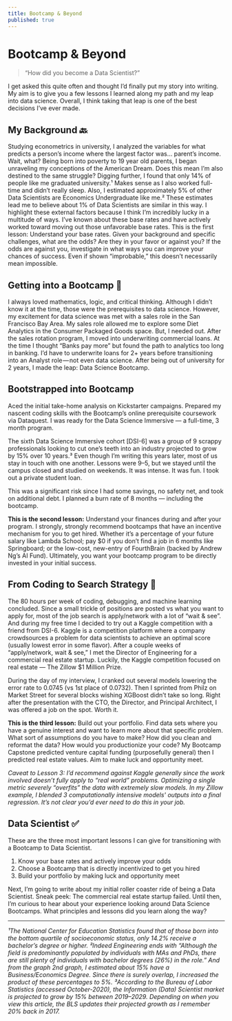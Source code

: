 ```yaml
---
title: Bootcamp & Beyond
published: true
---
```


# Bootcamp & Beyond
> “How did you become a Data Scientist?” 

I get asked this quite often and thought I’d finally put my story into writing. My aim is to give you a few lessons I learned along my path and my leap into data science. Overall, I think taking that leap is one of the best decisions I’ve ever made.

## My Background 🔙

Studying econometrics in university, I analyzed the variables for what predicts a person’s income where the largest factor was… parent’s income. Wait, what? Being born into poverty to 19 year old parents, I began unraveling my conceptions of the American Dream. Does this mean I’m also destined to the same struggle? Digging further, I found that only 14% of people like me graduated university.¹ Makes sense as I also worked full-time and didn’t really sleep. Also, I estimated approximately 5% of other Data Scientists are Economics Undergraduate like me.² These estimates lead me to believe about 1% of Data Scientists are similar in this way.
I highlight these external factors because I think I’m incredibly lucky in a multitude of ways. I’ve known about these base rates and have actively worked toward moving out those unfavorable base rates.
This is the first lesson: Understand your base rates. Given your background and specific challenges, what are the odds? Are they in your favor or against you? If the odds are against you, investigate in what ways you can improve your chances of success. Even if shown “improbable,” this doesn’t necessarily mean impossible.

## Getting into a Bootcamp 🥾
I always loved mathematics, logic, and critical thinking. Although I didn’t know it at the time, those were the prerequisites to data science. However, my excitement for data science was met with a sales role in the San Francisco Bay Area. My sales role allowed me to explore some Diet Analytics in the Consumer Packaged Goods space. But, I needed out.
After the sales rotation program, I moved into underwriting commercial loans. At the time I thought “Banks pay more” but found the path to analytics too long in banking. I’d have to underwrite loans for 2+ years before transitioning into an Analyst role — not even data science. After being out of university for 2 years, I made the leap: Data Science Bootcamp.

## Bootstrapped into Bootcamp
Aced the initial take-home analysis on Kickstarter campaigns. Prepared my nascent coding skills with the Bootcamp’s online prerequisite coursework via Dataquest. I was ready for the Data Science Immersive — a full-time, 3 month program.

The sixth Data Science Immersive cohort [DSI-6] was a group of 9 scrappy professionals looking to cut one’s teeth into an industry projected to grow by 15% over 10 years.³ Even though I’m writing this years later, most of us stay in touch with one another. Lessons were 9–5, but we stayed until the campus closed and studied on weekends. It was intense. It was fun. I took out a private student loan.

This was a significant risk since I had some savings, no safety net, and took on additional debt. I planned a burn rate of 8 months — including the bootcamp.

**This is the second lesson:** Understand your finances during and after your program. I strongly, strongly recommend bootcamps that have an incentive mechanism for you to get hired. Whether it’s a percentage of your future salary like Lambda School; pay $0 if you don’t find a job in 6 months like Springboard; or the low-cost, new-entry of FourthBrain (backed by Andrew Ng’s AI Fund). Ultimately, you want your bootcamp program to be directly invested in your initial success.

## From Coding to Search Strategy 💼
The 80 hours per week of coding, debugging, and machine learning concluded. Since a small trickle of positions are posted vs what you want to apply for, most of the job search is apply/network with a lot of “wait & see”. And during my free time I decided to try out a Kaggle competition with a friend from DSI-6. Kaggle is a competition platform where a company crowdsources a problem for data scientists to achieve an optimal score (usually lowest error in some flavor). After a couple weeks of “apply/network, wait & see,” I met the Director of Engineering for a commercial real estate startup. Luckily, the Kaggle competition focused on real estate — The Zillow $1 Million Prize.

During the day of my interview, I cranked out several models lowering the error rate to 0.0745 (vs 1st place of 0.0732). Then I sprinted from Philz on Market Street for several blocks wishing XGBoost didn’t take so long. Right after the presentation with the CTO, the Director, and Principal Architect, I was offered a job on the spot. Worth it.

**This is the third lesson:** Build out your portfolio. Find data sets where you have a genuine interest and want to learn more about that specific problem. What sort of assumptions do you have to make? How did you clean and reformat the data? How would you productionize your code? My Bootcamp Capstone predicted venture capital funding (purposefully general) then I predicted real estate values. Aim to make luck and opportunity meet.

_Caveat to Lesson 3: I’d recommend against Kaggle generally since the work involved doesn’t fully apply to “real world” problems. Optimizing a single metric severely “overfits” the data with extremely slow models. In my Zillow example, I blended 3 computationally intensive models' outputs into a final regression. It’s not clear you’d ever need to do this in your job._

## Data Scientist ✅
These are the three most important lessons I can give for transitioning with a Bootcamp to Data Scientist.
1. Know your base rates and actively improve your odds
2. Choose a Bootcamp that is directly incentivized to get you hired
3. Build your portfolio by making luck and opportunity meet

Next, I’m going to write about my initial roller coaster ride of being a Data Scientist. Sneak peek: The commercial real estate startup failed. Until then, I’m curious to hear about your experience looking around Data Science Bootcamps. What principles and lessons did you learn along the way?

---
_¹The National Center for Education Statistics found that of those born into the bottom quartile of socioeconomic status, only 14.2% receive a bachelor’s degree or higher._
_²Indeed Engineering ends with “Although the field is predominantly populated by individuals with MAs and PhDs, there are still plenty of individuals with bachelor degrees (26%) in the role.” And from the graph 2nd graph, I estimated about 15% have a Business/Economics Degree. Since there is surely overlap, I increased the product of these percentages to 5%._
_³According to the Bureau of Labor Statistics (accessed October-2020), the Information (Data) Scientist market is projected to grow by 15% between 2019–2029. Depending on when you view this article, the BLS updates their projected growth as I remember 20% back in 2017._